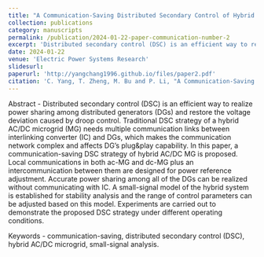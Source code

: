 ```yaml
---
title: "A Communication-Saving Distributed Secondary Control of Hybrid AC/DC Microgrids and Its Small-Signal Analysis"
collection: publications
category: manuscripts
permalink: /publication/2024-01-22-paper-communication-number-2
excerpt: 'Distributed secondary control (DSC) is an efficient way to realize power sharing among distributed generators (DGs) and restore the voltage deviation caused by droop control. Traditional DSC strategy of a hybrid AC/DC microgrid (MG) needs multiple communication links between interlinking converter (IC) and DGs, which makes the communication network complex and affects DG’s plug&play capability. In this paper, a communication-saving DSC strategy of hybrid AC/DC MG is proposed. Local communications in both ac-MG and dc-MG plus an intercommunication between them are designed for power reference adjustment. Accurate power sharing among all of the DGs can be realized without communicating with IC. A small-signal model of the hybrid system is established for stability analysis and the range of control parameters can be adjusted based on this model. Experiments are carried out to demonstrate the proposed DSC strategy under different operating conditions.'
date: 2024-01-22
venue: 'Electric Power Systems Research'
slidesurl: 
paperurl: 'http://yangchang1996.github.io/files/paper2.pdf'
citation: 'C. Yang, T. Zheng, M. Bu and P. Li, "A Communication-Saving Distributed Secondary Control of Hybrid AC/DC Microgrids and Its Small-Signal Analysis," in <i>Electric Power Systems Research</i>, vol. 229, no. 110186, 2024. doi: 10.1016/j.epsr.2024.110186.'
---
```


Abstract - Distributed secondary control (DSC) is an efficient way to realize power sharing among distributed generators (DGs) and restore the voltage deviation caused by droop control. Traditional DSC strategy of a hybrid AC/DC microgrid (MG) needs multiple communication links between interlinking converter (IC) and DGs, which makes the communication network complex and affects DG’s plug&play capability. In this paper, a communication-saving DSC strategy of hybrid AC/DC MG is proposed. Local communications in both ac-MG and dc-MG plus an intercommunication between them are designed for power reference adjustment. Accurate power sharing among all of the DGs can be realized without communicating with IC. A small-signal model of the hybrid system is established for stability analysis and the range of control parameters can be adjusted based on this model. Experiments are carried out to demonstrate the proposed DSC strategy under different operating conditions.

Keywords - communication-saving, distributed secondary control (DSC), hybrid AC/DC microgrid, small-signal analysis.

